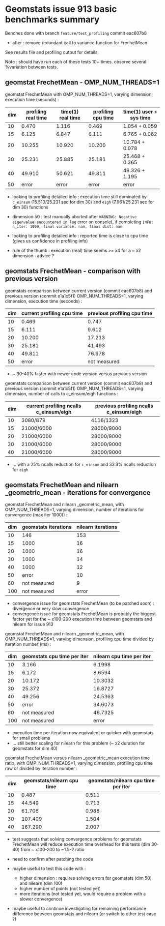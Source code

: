# Geomstats issue 913 basic benchmarks summary

Benches done with branch `feature/test_profiling` commit eac607b8
* after : remove redundant call to variance function for FrechetMean

See results file and profiling output for details.

Note : should have run each of these tests 10+ times. observe several %variation between tests.

## geomstat FrechetMean - OMP_NUM_THREADS=1

geomstat FrechetMean with OMP_NUM_THREADS=1, varying dimension, execution time (seconds) :

| dim | profiling real time | time(1) real time | profiling cpu time | time(1) user + sys time |
| --- | ------------------- | ----------------- | ------------------ | ----------------------- |
| 10  | 0.470               | 1.116             | 0.469              | 1.054 + 0.059           |
| 15  | 6.125               | 6.847             | 6.111              | 6.765 + 0.062           |
| 20  | 10.255              | 10.920            | 10.200             | 10.784 + 0.078          |
| 30  | 25.231              | 25.885            | 25.181             | 25.468 + 0.365          |
| 40  | 49.910              | 50.621            | 49.811             | 49.326 + 1.195          |
| 50  | error               | error             | error              | error                   |


* looking to profiling detailed info : execution time still dominated by `c_einsum` (15.510/25.231 sec for dim 30) and `eigh` (7.961/25.231 sec for dim 30) functions

* dimension 50 : test manually aborted after `WARNING: Negative eigenvalue encountered in log` error on console), if completing `INFO: n_iter: 1000, final variance: nan, final dist: nan`
* looking to profiling detailed info : reported time is close to cpu time (gives us confidence in profiling info)

* rule of the thumb : execution (real) time seems >= x4 for a ~ x2 dimension : advice ?


## geomstats FrechetMean - comparison with previous version

geomstats comparison between current version (commit eac607b8) and previous version (commit e1a1c5f1) OMP_NUM_THREADS=1, varying dimension, execution time (seconds) :

| dim | current profiling cpu time | previous profiling cpu time |
| --- | -------------------------- | --------------------------- |
| 10  | 0.469                      | 0.747                       |
| 15  | 6.111                      | 9.612                       |
| 20  | 10.200                     | 17.213                      |
| 30  | 25.181                     | 41.493                      |
| 40  | 49.811                     | 76.678                      |
| 50  | error                      | not measured                |

* ~ 30-40% faster with newer code version versus previous version

geomstats comparison between current version (commit eac607b8) and previous version (commit e1a1c5f1) OMP_NUM_THREADS=1, varying dimension, number of calls to c_einsum/eigh functions :

| dim | current profiling ncalls c_einsum/eigh | previous profiling ncalls c_einsum/eigh |
| --- | -------------------------------------- | --------------------------------------- |
| 10  | 3080/879                               | 4116/1323                               |
| 15  | 21000/6000                             | 28000/9000                              |
| 20  | 21000/6000                             | 28000/9000                              |
| 30  | 21000/6000                             | 28000/9000                              |
| 40  | 21000/6000                             | 28000/9000                              |

* ... with a 25% ncalls reduction for `c_einsum` and 33.3% ncalls reduction for `eigh`

## geomstats FrechetMean and nilearn _geometric_mean - iterations for convergence

geomstat FrechetMean and nilearn _geometric_mean, with OMP_NUM_THREADS=1, varying dimension, number of iterations for convergence (max iter 1000)) :

| dim | geomstats iterations | nilearn iterations |
| --- | -------------------- | ------------------ |
| 10  | 146                  | 153                |
| 15  | 1000                 | 16                 |
| 20  | 1000                 | 16                 |
| 30  | 1000                 | 14                 |
| 40  | 1000                 | 12                 |
| 50  | error                | 10                 |
| 60  | not measured         | 9                  |
| 100 | not measured         | error              |

* convergence issue for geomstats FrechetMean (to be patched soon) : divergence or very slow convergence
* convergence issue for geomstats FrechetMean is probably the biggest factor yet for the ~ x100-200 execution time between geomstats and nilearn for issue 913


geomstat FrechetMean and nilearn _geometric_mean, with OMP_NUM_THREADS=1, varying dimension, profiling cpu time divided by iteration number (ms) :

| dim | geomstats cpu time per iter | nilearn cpu time per iter |
| --- | --------------------------- | ------------------------- |
| 10  | 3.166                       | 6.1998                    |
| 15  | 6.172                       | 8.6594                    |
| 20  | 10.172                      | 10.3032                   |
| 30  | 25.372                      | 16.8727                   |
| 40  | 49.256                      | 24.5363                   |
| 50  | error                       | 34.6073                   |
| 60  | not measured                | 46.7325                   |
| 100 | not measured                | error                     |

* execution time per iteration now equivalent or quicker with geomstats for small problems
* ... still better scaling for nilearn for this problem (~ x2 duration for geomstats for dim 40)

geomstat FrechetMean versus nilearn _geometric_mean execution time ratio, with OMP_NUM_THREADS=1, varying dimension, profiling cpu time raw or divided by iteration number :

| dim | geomstats/nilearn cpu time | geomstats/nilearn cpu time per iter |
| --- | -------------------------- | ----------------------------------- |
| 10  | 0.487                      | 0.511                               |
| 15  | 44.549                     | 0.713                               |
| 20  | 61.706                     | 0.988                               |
| 30  | 107.409                    | 1.504                               |
| 40  | 167.290                    | 2.007                               |

* test suggests that solving convergence problems for geomstats FrechetMean will reduce execution time overhead for this tests (dim 30-40) from ~ x100-200 to ~1.5-2 ratio
* need to confirm after patching the code

* maybe useful to test this code with :
  * higher dimension : requires solving errors for geomstats (dim 50) and nilearn (dim 100)
  * higher number of points (not tested yet)
  * more iterations (not tested yet, would require a problem with a slower convergence)
* maybe useful to continue investigating for remaining performance difference between geomstats and nilearn (or switch to other test case ?)